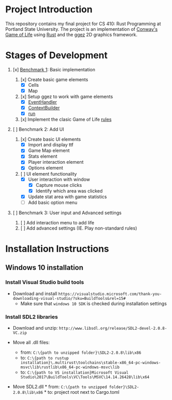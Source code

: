 # Project Introduction
This repository contains my final project for CS 410: Rust Programming at Portland State University. The project is an implementation of [Conway's Game of Life](https://en.wikipedia.org/wiki/Conway%27s_Game_of_Life) using [Rust](https://www.rust-lang.org/en-US/) and the [ggez](https://github.com/ggez/ggez) 2D graphics framework. 

# Stages of Development
1. [x] [Benchmark 1](https://github.com/MatthewGreenlaw/GameOfLife/releases/tag/Benchmark-1): Basic implementation
   1. [x] Create basic game elements
      * [x] Cells
      * [x] Map
   2. [x] Setup ggez to work with game elements
      * [x] [EventHandler](https://docs.rs/ggez/0.3.1/ggez/event/trait.EventHandler.html)
      * [x] [ContextBuilder](https://docs.rs/ggez/0.4.1/ggez/struct.ContextBuilder.html)
      * [x] [run](https://docs.rs/ggez/0.3.1/ggez/event/fn.run.html)
   3. [x] Implement the clasic Game of Life [rules](https://en.wikipedia.org/wiki/Conway%27s_Game_of_Life#Rules)

2. [ ] Benchmark 2: Add UI
   1. [x] Create basic UI elements
      * [x] Import and display ttf
      * [x] Game Map element
      * [x] Stats element
      * [x] Player interaction element
      * [x] Options element
   2. [ ] UI element functionality
      * [x] User interaction with window
         * [x] Capture mouse clicks
         * [x] Identify which area was clicked
      * [x] Update stat area with game statistics
      * [ ] Add basic option menu
2. [ ] Benchmark 3: User input and Advanced settings      
   1. [ ] Add interaction menu to add life
   2. [ ] Add advanced settings (IE. Play non-standard rules)

# Installation Instructions
## Windows 10 installation
### Install Visual Studio build tools
  * Download and install `https://visualstudio.microsoft.com/thank-you-downloading-visual-studio/?sku=BuildTools&rel=15#`
    * Make sure that `windows 10 SDK` is checked during installation settings

### Install SDL2 libraries
  * Download and unzip: `http://www.libsdl.org/release/SDL2-devel-2.0.8-VC.zip`
  * Move all .dll files:
    * from: `C:\{path to unzipped folder}\SDL2-2.0.8\lib\x86`
    * to: `C:\{path to rustup installation}\.multirust\toolchains\stable-x86_64-pc-windows-msvc\lib\rustlib\x86_64-pc-windows-msvc\lib`
    * to: `C:\{path to VS installation}Microsoft Visual Studio\2017\BuildTools\VC\Tools\MSVC\14.14.26428\lib\x64`

   * Move SDL2.dll 
    * from: `C:\{path to unzipped folder}\SDL2-2.0.8\lib\x86`
    * to: project root next to Cargo.toml